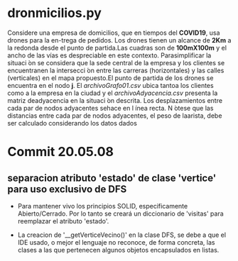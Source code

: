# dronmicilios.py

Considere una  empresa de  domicilios,  que en  tiempos del  **COVID19**,  usa drones  para la  en-trega de pedidos. Los drones tienen un alcance de **2Km** a la redonda desde el punto de partida.Las cuadras son de **100mX100m** y el ancho de las vías es despreciable en este contexto. Parasimplificar la situaci ́on se considera que la sede central de la empresa y los clientes se encuentranen la intersecci ́on entre las carreras (horizontales) y las calles (verticales) en el mapa propuesto.El punto de partida de los drones se encuentra en el nodo **j**. El *archivoGrafo01.csv* ubica tantoa los clientes como a la empresa en la ciudad y el *archivoAdyacencia.csv* presenta la matriz deadyacencia en la situaci ́on descrita. Los desplazamientos entre cada par de nodos adyacentes sehace en l ́ınea recta. N ́otese que las distancias entre cada par de nodos adyacentes, el peso de laarista, debe ser calculado considerando los datos dados

Commit 20.05.08
 =

## separacion atributo 'estado' de clase 'vertice' para uso exclusivo de DFS

* Para mantener vivo los principios SOLID, especificamente Abierto/Cerrado. Por lo tanto se creará un diccionario de 'visitas' para reemplazar el atributo 'estado'.

* La creacion de '__getVerticeVecino()' en la clase DFS, se debe a que el IDE usado, o mejor el lenguaje no reconoce, de forma concreta, las clases a las que pertenecen algunos objetos encapsulados en listas.